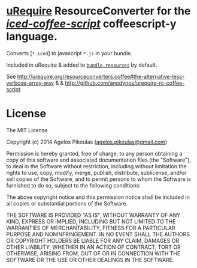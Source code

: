 # [uRequire](http://urequire.org) ResourceConverter for the [*iced-coffee-script*](http://maxtaco.github.io/coffee-script/) coffeescript-y language.

Converts [`*.iced`] to javascript `*.js` in your bundle.

Included in uRequire & added to [`bundle.resources`](http://urequire.org/masterdefaultsconfig.coffee#bundle.resources) by default.

See http://urequire.org/resourceconverters.coffee#the-alternative-less-verbose-array-way & & http://github.com/anodynos/urequire-rc-coffee-script

# License

The MIT License

Copyright (c) 2014 Agelos Pikoulas (agelos.pikoulas@gmail.com)

Permission is hereby granted, free of charge, to any person
obtaining a copy of this software and associated documentation
files (the "Software"), to deal in the Software without
restriction, including without limitation the rights to use,
copy, modify, merge, publish, distribute, sublicense, and/or sell
copies of the Software, and to permit persons to whom the
Software is furnished to do so, subject to the following
conditions:

The above copyright notice and this permission notice shall be
included in all copies or substantial portions of the Software.

THE SOFTWARE IS PROVIDED "AS IS", WITHOUT WARRANTY OF ANY KIND,
EXPRESS OR IMPLIED, INCLUDING BUT NOT LIMITED TO THE WARRANTIES
OF MERCHANTABILITY, FITNESS FOR A PARTICULAR PURPOSE AND
NONINFRINGEMENT. IN NO EVENT SHALL THE AUTHORS OR COPYRIGHT
HOLDERS BE LIABLE FOR ANY CLAIM, DAMAGES OR OTHER LIABILITY,
WHETHER IN AN ACTION OF CONTRACT, TORT OR OTHERWISE, ARISING
FROM, OUT OF OR IN CONNECTION WITH THE SOFTWARE OR THE USE OR
OTHER DEALINGS IN THE SOFTWARE.
